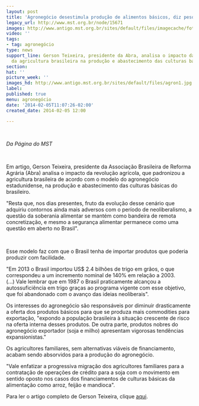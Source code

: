 ```yaml
---
layout: post
title: 'Agronegócio desestimula produção de alimentos básicos, diz pesquisador '
legacy_url: http://www.mst.org.br/node/15671
images: http://www.antigo.mst.org.br/sites/default/files/imagecache/foto_destaque/agron1.jpg
video: ''
tags:
- tag: agronegócio
type: news
support_line: Gerson Teixeira, presidente da Abra, analisa o impacto da padronização
  da agricultura brasileira na produção e abastecimento das culturas básicas do país.
section: 
hat: ''
picture_week: ''
images_hd: http://www.antigo.mst.org.br/sites/default/files/agron1.jpg
label: 
published: true
menu: agronegócio
date: '2014-02-05T11:07:26-02:00'
created_date: 2014-02-05 12:00

---
```

<p>&nbsp;</p><p><em>Da Página do MST</em></p><p>&nbsp;</p><p>Em artigo, Gerson Teixeira, presidente da Associação Brasileira de Reforma Agrária (Abra) analisa o impacto da revolução agrícola, que padronizou a agricultura brasileira de acordo com o modelo do agronegócio estadunidense, na produção e abastecimento das culturas básicas do brasileiro.</p><p>"Resta que, nos dias presentes, fruto da evolução desse cenário que adquiriu contornos ainda mais adversos com o período de neoliberalismo, a questão da soberania alimentar se mantém como bandeira de remota concretização, e mesmo a segurança alimentar permanece como uma questão em aberto no Brasil".</p><div>&nbsp;</div><p>Esse modelo faz com que o Brasil tenha de importar produtos que poderia produzir com facilidade.</p><p class="MsoNormal">"Em 2013 o Brasil importou US$ 2.4 bilhões de trigo em grãos, o que correspondeu a um incremento nominal de 140% em relação a 2003. (...)&nbsp;Vale lembrar que em 1987 o Brasil praticamente alcançou a autossuficiência em trigo graças ao programa vigente com esse objetivo, que foi abandonado com o avanço das ideias neoliberais".</p><p class="MsoNormal">Os interesses do agronegócio são responsáveis por diminuir drasticamente a oferta dos produtos básicos para que se produza mais commodities para exportação, "expondo a população brasileira à situação crescente de risco na oferta interna desses produtos. De outra parte, produtos nobres do agronegócio exportador (soja e milho) apresentam vigorosas tendências expansionistas."&nbsp;</p><p class="MsoNormal">Os agricultores familiares, sem alternativas viáveis de financiamento, acabam sendo absorvidos para a produção do agronegócio.</p><p class="MsoNormal">"Vale enfatizar a progressiva migração dos agricultores familiares para a contratação de operações de crédito para a soja com o movimento em sentido oposto nos casos dos financiamentos de culturas básicas da alimentação como arroz, feijão e mandioca".</p><p class="MsoNormal">Para ler o artigo completo de Gerson Teixeira, clique <a href="http://mst.org.br/sites/default/files/TEXTO%20ALIMENTOS-%20Gerson%20Teixeira.pdf">aqui</a>.</p>
